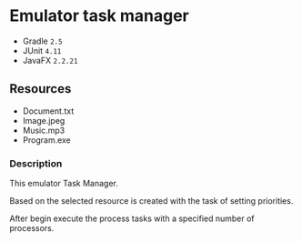 # Emulator task manager
- Gradle `2.5`
- JUnit `4.11`
- JavaFX `2.2.21`

## Resources
- Document.txt
- Image.jpeg
- Music.mp3
- Program.exe

### Description
This emulator Task Manager.

Based on the selected resource is created with the task of setting priorities. 

After begin execute the process tasks with a specified number of processors.
